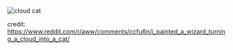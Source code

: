 ![cloud cat](https://preview.redd.it/6jxylqmfp3931.jpg?auto=webp&s=96950ab1f2a8d39beb9f1e963d6f448c765e7e44 "cloud cat")


credit: https://www.reddit.com/r/aww/comments/ccfu6n/i_painted_a_wizard_turning_a_cloud_into_a_cat/
